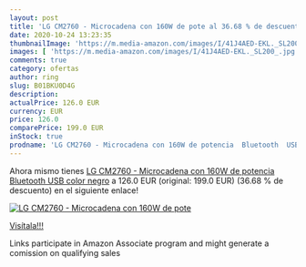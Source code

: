 ```yaml
---
layout: post
title: 'LG CM2760 - Microcadena con 160W de pote al 36.68 % de descuento'
date: 2020-10-24 13:23:35
thumbnailImage: 'https://m.media-amazon.com/images/I/41J4AED-EKL._SL200_.jpg'
images: [ 'https://m.media-amazon.com/images/I/41J4AED-EKL._SL200_.jpg' ]
comments: true
category: ofertas
author: ring
slug: B01BKU0D4G
description:
actualPrice: 126.0 EUR
currency: EUR
price: 126.0
comparePrice: 199.0 EUR
inStock: true
prodname: 'LG CM2760 - Microcadena con 160W de potencia  Bluetooth  USB   color negro'
---
```


Ahora mismo tienes [LG CM2760 - Microcadena con 160W de potencia  Bluetooth  USB   color negro](https://www.amazon.es/dp/B01BKU0D4G/?tag=tolees-21) a 126.0 EUR (original: 199.0 EUR) (36.68 %  de descuento) en el siguiente enlace!

[![LG CM2760 - Microcadena con 160W de pote](https://m.media-amazon.com/images/I/41J4AED-EKL._SL200_.jpg)](https://www.amazon.es/dp/B01BKU0D4G/?tag=tolees-21)

[Visítala!!!](https://www.amazon.es/dp/B01BKU0D4G/?tag=tolees-21)

Links participate in Amazon Associate program and might generate a comission on qualifying sales
